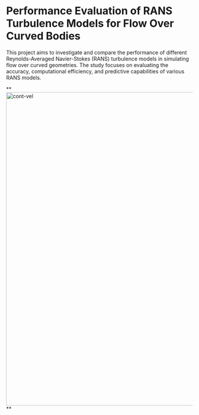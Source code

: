 # Performance Evaluation of RANS Turbulence Models for Flow Over Curved Bodies
This project aims to investigate and compare the performance of different Reynolds-Averaged Navier-Stokes (RANS) turbulence models in simulating flow over curved geometries. The study focuses on evaluating the accuracy, computational efficiency, and predictive capabilities of various RANS models.

**<img width="1354" height="847" alt="cont-vel" src="https://github.com/user-attachments/assets/3995933e-5be9-4f10-a5c7-0fd47c8f34de" />
**
